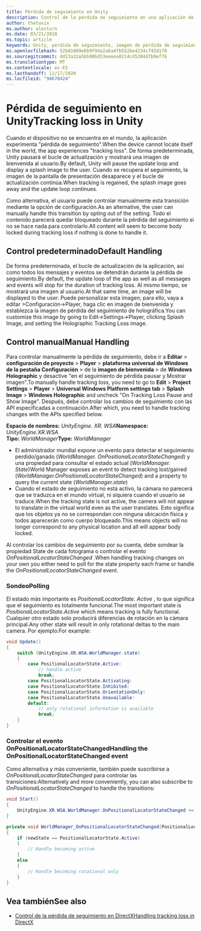 ```yaml
---
title: Pérdida de seguimiento en Unity
description: Control de la pérdida de seguimiento en una aplicación de Unity.
author: thetuvix
ms.author: alexturn
ms.date: 03/21/2018
ms.topic: article
keywords: Unity, pérdida de seguimiento, imagen de pérdida de seguimiento, sondeo, auriculares de realidad mixta, auriculares de realidad mixta de Windows, auriculares de realidad virtual
ms.openlocfilehash: 52b81069e6b9f94a2a6a4fb552be4234cf43d1f0
ms.sourcegitcommit: dd13a32a5bb90bd53eeeea8214cd5384d7b9ef76
ms.translationtype: MT
ms.contentlocale: es-ES
ms.lasthandoff: 11/17/2020
ms.locfileid: "94678424"
---
```

# <a name="tracking-loss-in-unity"></a><span data-ttu-id="13c7c-104">Pérdida de seguimiento en Unity</span><span class="sxs-lookup"><span data-stu-id="13c7c-104">Tracking loss in Unity</span></span>

<span data-ttu-id="13c7c-105">Cuando el dispositivo no se encuentra en el mundo, la aplicación experimenta "pérdida de seguimiento".</span><span class="sxs-lookup"><span data-stu-id="13c7c-105">When the device cannot locate itself in the world, the app experiences "tracking loss".</span></span> <span data-ttu-id="13c7c-106">De forma predeterminada, Unity pausará el bucle de actualización y mostrará una imagen de bienvenida al usuario.</span><span class="sxs-lookup"><span data-stu-id="13c7c-106">By default, Unity will pause the update loop and display a splash image to the user.</span></span> <span data-ttu-id="13c7c-107">Cuando se recupera el seguimiento, la imagen de la pantalla de presentación desaparece y el bucle de actualización continúa.</span><span class="sxs-lookup"><span data-stu-id="13c7c-107">When tracking is regained, the splash image goes away and the update loop continues.</span></span>

<span data-ttu-id="13c7c-108">Como alternativa, el usuario puede controlar manualmente esta transición mediante la opción de configuración.</span><span class="sxs-lookup"><span data-stu-id="13c7c-108">As an alternative, the user can manually handle this transition by opting out of the setting.</span></span> <span data-ttu-id="13c7c-109">Todo el contenido parecerá quedar bloqueado durante la pérdida del seguimiento si no se hace nada para controlarlo.</span><span class="sxs-lookup"><span data-stu-id="13c7c-109">All content will seem to become body locked during tracking loss if nothing is done to handle it.</span></span>

## <a name="default-handling"></a><span data-ttu-id="13c7c-110">Control predeterminado</span><span class="sxs-lookup"><span data-stu-id="13c7c-110">Default Handling</span></span>

<span data-ttu-id="13c7c-111">De forma predeterminada, el bucle de actualización de la aplicación, así como todos los mensajes y eventos se detendrán durante la pérdida de seguimiento.</span><span class="sxs-lookup"><span data-stu-id="13c7c-111">By default, the update loop of the app as well as all messages and events will stop for the duration of tracking loss.</span></span> <span data-ttu-id="13c7c-112">Al mismo tiempo, se mostrará una imagen al usuario.</span><span class="sxs-lookup"><span data-stu-id="13c7c-112">At that same time, an image will be displayed to the user.</span></span> <span data-ttu-id="13c7c-113">Puede personalizar esta imagen; para ello, vaya a editar >Configuración->Player, haga clic en imagen de bienvenida y establezca la imagen de pérdida del seguimiento de holográfica.</span><span class="sxs-lookup"><span data-stu-id="13c7c-113">You can customize this image by going to Edit->Settings->Player, clicking Splash Image, and setting the Holographic Tracking Loss image.</span></span>

## <a name="manual-handling"></a><span data-ttu-id="13c7c-114">Control manual</span><span class="sxs-lookup"><span data-stu-id="13c7c-114">Manual Handling</span></span>

<span data-ttu-id="13c7c-115">Para controlar manualmente la pérdida de seguimiento, debe ir a **Editar**  >  **configuración de proyecto**  >  **Player**  >  **plataforma universal de Windows de la pestaña Configuración**  >  de la **imagen de bienvenida**  >  de **Windows Holographic** y desactive "en el seguimiento de pérdida pausar y Mostrar imagen".</span><span class="sxs-lookup"><span data-stu-id="13c7c-115">To manually handle tracking loss, you need to go to **Edit** > **Project Settings** > **Player** > **Universal Windows Platform settings tab** > **Splash Image** > **Windows Holographic** and uncheck "On Tracking Loss Pause and Show Image".</span></span> <span data-ttu-id="13c7c-116">Después, debe controlar los cambios de seguimiento con las API especificadas a continuación.</span><span class="sxs-lookup"><span data-stu-id="13c7c-116">After which, you need to handle tracking changes with the APIs specified below.</span></span>

<span data-ttu-id="13c7c-117">**Espacio de nombres:** *UnityEngine. XR. WSA*</span><span class="sxs-lookup"><span data-stu-id="13c7c-117">**Namespace:** *UnityEngine.XR.WSA*</span></span><br>
<span data-ttu-id="13c7c-118">**Tipo:** *WorldManager*</span><span class="sxs-lookup"><span data-stu-id="13c7c-118">**Type:** *WorldManager*</span></span>

* <span data-ttu-id="13c7c-119">El administrador mundial expone un evento para detectar el seguimiento perdido/ganado (*WorldManager. OnPositionalLocatorStateChanged*) y una propiedad para consultar el estado actual (*WorldManager. State*)</span><span class="sxs-lookup"><span data-stu-id="13c7c-119">World Manager exposes an event to detect tracking lost/gained (*WorldManager.OnPositionalLocatorStateChanged*) and a property to query the current state (*WorldManager.state*)</span></span>
* <span data-ttu-id="13c7c-120">Cuando el estado de seguimiento no está activo, la cámara no parecerá que se traduzca en el mundo virtual, ni siquiera cuando el usuario se traduce.</span><span class="sxs-lookup"><span data-stu-id="13c7c-120">When the tracking state is not active, the camera will not appear to translate in the virtual world even as the user translates.</span></span> <span data-ttu-id="13c7c-121">Esto significa que los objetos ya no se correspondan con ninguna ubicación física y todos aparecerán como cuerpo bloqueado.</span><span class="sxs-lookup"><span data-stu-id="13c7c-121">This means objects will no longer correspond to any physical location and all will appear body locked.</span></span>

<span data-ttu-id="13c7c-122">Al controlar los cambios de seguimiento por su cuenta, debe sondear la propiedad State de cada fotograma o controlar el evento *OnPositionalLocatorStateChanged* .</span><span class="sxs-lookup"><span data-stu-id="13c7c-122">When handling tracking changes on your own you either need to poll for the state property each frame or handle the *OnPositionalLocatorStateChanged* event.</span></span>

### <a name="polling"></a><span data-ttu-id="13c7c-123">Sondeo</span><span class="sxs-lookup"><span data-stu-id="13c7c-123">Polling</span></span>

<span data-ttu-id="13c7c-124">El estado más importante es *PositionalLocatorState. Active* , lo que significa que el seguimiento es totalmente funcional.</span><span class="sxs-lookup"><span data-stu-id="13c7c-124">The most important state is *PositionalLocatorState.Active* which means tracking is fully functional.</span></span> <span data-ttu-id="13c7c-125">Cualquier otro estado solo producirá diferencias de rotación en la cámara principal.</span><span class="sxs-lookup"><span data-stu-id="13c7c-125">Any other state will result in only rotational deltas to the main camera.</span></span> <span data-ttu-id="13c7c-126">Por ejemplo:</span><span class="sxs-lookup"><span data-stu-id="13c7c-126">For example:</span></span>

```cs
void Update()
{
    switch (UnityEngine.XR.WSA.WorldManager.state)
    {
        case PositionalLocatorState.Active:
            // handle active
            break;
        case PositionalLocatorState.Activating:
        case PositionalLocatorState.Inhibited:
        case PositionalLocatorState.OrientationOnly:
        case PositionalLocatorState.Unavailable:
        default:
            // only rotational information is available
            break;
    }
}
```

### <a name="handling-the-onpositionallocatorstatechanged-event"></a><span data-ttu-id="13c7c-127">Controlar el evento OnPositionalLocatorStateChanged</span><span class="sxs-lookup"><span data-stu-id="13c7c-127">Handling the OnPositionalLocatorStateChanged event</span></span>

<span data-ttu-id="13c7c-128">Como alternativa y más conveniente, también puede suscribirse a *OnPositionalLocatorStateChanged* para controlar las transiciones:</span><span class="sxs-lookup"><span data-stu-id="13c7c-128">Alternatively and more conveniently, you can also subscribe to *OnPositionalLocatorStateChanged* to handle the transitions:</span></span>

```cs
void Start()
{
    UnityEngine.XR.WSA.WorldManager.OnPositionalLocatorStateChanged += WorldManager_OnPositionalLocatorStateChanged;
}

private void WorldManager_OnPositionalLocatorStateChanged(PositionalLocatorState oldState, PositionalLocatorState newState)
{
    if (newState == PositionalLocatorState.Active)
    {
        // Handle becoming active
    }
    else
    {
        // Handle becoming rotational only
    }
}
```

## <a name="see-also"></a><span data-ttu-id="13c7c-129">Vea también</span><span class="sxs-lookup"><span data-stu-id="13c7c-129">See also</span></span>
* [<span data-ttu-id="13c7c-130">Control de la pérdida de seguimiento en DirectX</span><span class="sxs-lookup"><span data-stu-id="13c7c-130">Handling tracking loss in DirectX</span></span>](../native/coordinate-systems-in-directx.md#handling-tracking-loss)

